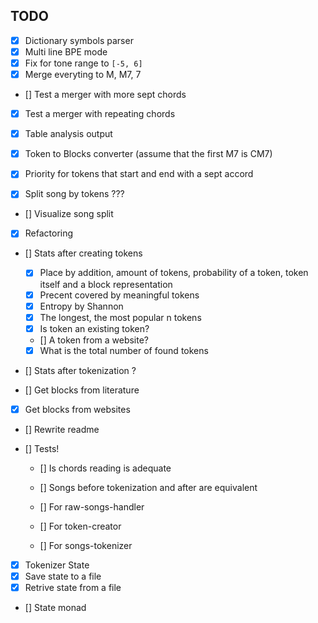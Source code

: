 ## TODO

- [x] Dictionary symbols parser
- [x] Multi line BPE mode
- [x] Fix for tone range to `[-5, 6]`
- [x] Merge everyting to M, M7, 7
- [] Test a merger with more sept chords
- [x] Test a merger with repeating chords

- [x] Table analysis output
- [x] Token to Blocks converter (assume that the first M7 is CM7)
- [x] Priority for tokens that start and end with a sept accord
- [x] Split song by tokens ???
- [] Visualize song split

- [x] Refactoring
- [] Stats after creating tokens
    - [x] Place by addition, amount of tokens, probability of a token, token itself and a block representation
    - [x] Precent covered by meaningful tokens
    - [x] Entropy by Shannon
    - [x] The longest, the most popular n tokens
    - [x] Is token an existing token?
    - [] A token from a website?
    - [x] What is the total number of found tokens
- [] Stats after tokenization ?

- [] Get blocks from literature
- [x] Get blocks from websites
- [] Rewrite readme

- [] Tests!
    - [] Is chords reading is adequate
    - [] Songs before tokenization and after are equivalent

    - [] For raw-songs-handler
    - [] For token-creator
    - [] For songs-tokenizer


- [x] Tokenizer State
- [x] Save state to a file
- [x] Retrive state from a file
- [] State monad
